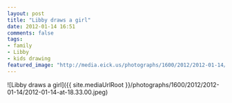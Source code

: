 ```yaml
---
layout: post
title: "Libby draws a girl"
date: 2012-01-14 16:51
comments: false
tags: 
- family
- Libby
- kids drawing
featured_image: "http://media.eick.us/photographs/1600/2012/2012-01-14/2012-01-14-at-18.33.00.jpeg"
---
```

![Libby draws a girl]({{ site.mediaUrlRoot }}/photographs/1600/2012/2012-01-14/2012-01-14-at-18.33.00.jpeg)



